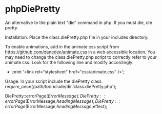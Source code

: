 phpDiePretty
============

An alternative to the plain text "die" command in php. If you must die, die pretty.

Installation:
Place the class.diePretty.php file in your includes directory.

To enable animations, add in the animate.css script from https://github.com/daneden/animate.css in a web accessible location.
You may need to change the class.diePretty.php script to correctly refer to your animate css. Look for the following line and modify accordingly:
* print '&lt;link rel=&quot;stylesheet&quot; href=&quot;css/animate.css&quot; /&gt;';



Usage:
In your script include the diePretty class.
require_once(/path/to/include/dir.'class.diePretty.php');

DiePretty::errorPage($ErrorMessage);
DiePretty::errorPage($ErrorMessage,$headingMessage);
DiePretty::errorPage($ErrorMessage,$headingMessage,$effect);
